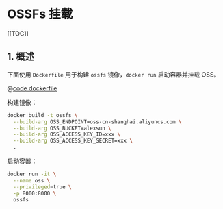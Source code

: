 # OSSFs 挂载

[[TOC]]

## 1. 概述

下面使用 `Dockerfile` 用于构建 `ossfs` 镜像，`docker run` 启动容器并挂载 OSS。

@[code dockerfile](./src/Dockerfile)

构建镜像：

```bash
docker build -t ossfs \
  --build-arg OSS_ENDPOINT=oss-cn-shanghai.aliyuncs.com \
  --build-arg OSS_BUCKET=alexsun \
  --build-arg OSS_ACCESS_KEY_ID=xxx \
  --build-arg OSS_ACCESS_KEY_SECRET=xxx \
  .
```

启动容器：

```bash
docker run -it \
  --name oss \
  --privileged=true \
  -p 8000:8000 \
  ossfs
```
